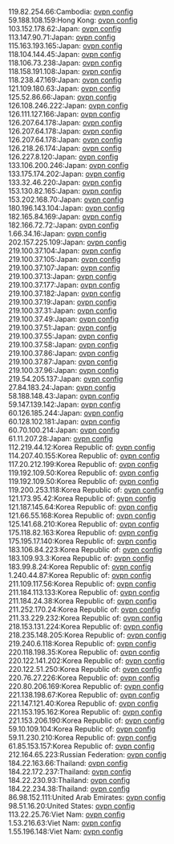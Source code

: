 119.82.254.66:Cambodia: [ovpn config](vpn/119_82_254_66.ovpn)  
59.188.108.159:Hong Kong: [ovpn config](vpn/59_188_108_159.ovpn)  
103.152.178.62:Japan: [ovpn config](vpn/103_152_178_62.ovpn)  
113.147.90.71:Japan: [ovpn config](vpn/113_147_90_71.ovpn)  
115.163.193.165:Japan: [ovpn config](vpn/115_163_193_165.ovpn)  
118.104.144.45:Japan: [ovpn config](vpn/118_104_144_45.ovpn)  
118.106.73.238:Japan: [ovpn config](vpn/118_106_73_238.ovpn)  
118.158.191.108:Japan: [ovpn config](vpn/118_158_191_108.ovpn)  
118.238.47.169:Japan: [ovpn config](vpn/118_238_47_169.ovpn)  
121.109.180.63:Japan: [ovpn config](vpn/121_109_180_63.ovpn)  
125.52.86.66:Japan: [ovpn config](vpn/125_52_86_66.ovpn)  
126.108.246.222:Japan: [ovpn config](vpn/126_108_246_222.ovpn)  
126.111.127.166:Japan: [ovpn config](vpn/126_111_127_166.ovpn)  
126.207.64.178:Japan: [ovpn config](vpn/126_207_64_178.ovpn)  
126.207.64.178:Japan: [ovpn config](vpn/126_207_64_178.ovpn)  
126.207.64.178:Japan: [ovpn config](vpn/126_207_64_178.ovpn)  
126.218.26.174:Japan: [ovpn config](vpn/126_218_26_174.ovpn)  
126.227.8.120:Japan: [ovpn config](vpn/126_227_8_120.ovpn)  
133.106.200.246:Japan: [ovpn config](vpn/133_106_200_246.ovpn)  
133.175.174.202:Japan: [ovpn config](vpn/133_175_174_202.ovpn)  
133.32.46.220:Japan: [ovpn config](vpn/133_32_46_220.ovpn)  
153.130.82.165:Japan: [ovpn config](vpn/153_130_82_165.ovpn)  
153.202.168.70:Japan: [ovpn config](vpn/153_202_168_70.ovpn)  
180.196.143.104:Japan: [ovpn config](vpn/180_196_143_104.ovpn)  
182.165.84.169:Japan: [ovpn config](vpn/182_165_84_169.ovpn)  
182.166.72.72:Japan: [ovpn config](vpn/182_166_72_72.ovpn)  
1.66.34.16:Japan: [ovpn config](vpn/1_66_34_16.ovpn)  
202.157.225.109:Japan: [ovpn config](vpn/202_157_225_109.ovpn)  
219.100.37.104:Japan: [ovpn config](vpn/219_100_37_104.ovpn)  
219.100.37.105:Japan: [ovpn config](vpn/219_100_37_105.ovpn)  
219.100.37.107:Japan: [ovpn config](vpn/219_100_37_107.ovpn)  
219.100.37.13:Japan: [ovpn config](vpn/219_100_37_13.ovpn)  
219.100.37.177:Japan: [ovpn config](vpn/219_100_37_177.ovpn)  
219.100.37.182:Japan: [ovpn config](vpn/219_100_37_182.ovpn)  
219.100.37.19:Japan: [ovpn config](vpn/219_100_37_19.ovpn)  
219.100.37.31:Japan: [ovpn config](vpn/219_100_37_31.ovpn)  
219.100.37.49:Japan: [ovpn config](vpn/219_100_37_49.ovpn)  
219.100.37.51:Japan: [ovpn config](vpn/219_100_37_51.ovpn)  
219.100.37.55:Japan: [ovpn config](vpn/219_100_37_55.ovpn)  
219.100.37.58:Japan: [ovpn config](vpn/219_100_37_58.ovpn)  
219.100.37.86:Japan: [ovpn config](vpn/219_100_37_86.ovpn)  
219.100.37.87:Japan: [ovpn config](vpn/219_100_37_87.ovpn)  
219.100.37.96:Japan: [ovpn config](vpn/219_100_37_96.ovpn)  
219.54.205.137:Japan: [ovpn config](vpn/219_54_205_137.ovpn)  
27.84.183.24:Japan: [ovpn config](vpn/27_84_183_24.ovpn)  
58.188.148.43:Japan: [ovpn config](vpn/58_188_148_43.ovpn)  
59.147.139.142:Japan: [ovpn config](vpn/59_147_139_142.ovpn)  
60.126.185.244:Japan: [ovpn config](vpn/60_126_185_244.ovpn)  
60.128.102.181:Japan: [ovpn config](vpn/60_128_102_181.ovpn)  
60.70.100.214:Japan: [ovpn config](vpn/60_70_100_214.ovpn)  
61.11.207.28:Japan: [ovpn config](vpn/61_11_207_28.ovpn)  
112.219.44.12:Korea Republic of: [ovpn config](vpn/112_219_44_12.ovpn)  
114.207.40.155:Korea Republic of: [ovpn config](vpn/114_207_40_155.ovpn)  
117.20.212.199:Korea Republic of: [ovpn config](vpn/117_20_212_199.ovpn)  
119.192.109.50:Korea Republic of: [ovpn config](vpn/119_192_109_50.ovpn)  
119.192.109.50:Korea Republic of: [ovpn config](vpn/119_192_109_50.ovpn)  
119.200.253.118:Korea Republic of: [ovpn config](vpn/119_200_253_118.ovpn)  
121.173.95.42:Korea Republic of: [ovpn config](vpn/121_173_95_42.ovpn)  
121.187.145.64:Korea Republic of: [ovpn config](vpn/121_187_145_64.ovpn)  
121.66.55.168:Korea Republic of: [ovpn config](vpn/121_66_55_168.ovpn)  
125.141.68.210:Korea Republic of: [ovpn config](vpn/125_141_68_210.ovpn)  
175.118.82.163:Korea Republic of: [ovpn config](vpn/175_118_82_163.ovpn)  
175.195.17.140:Korea Republic of: [ovpn config](vpn/175_195_17_140.ovpn)  
183.106.84.223:Korea Republic of: [ovpn config](vpn/183_106_84_223.ovpn)  
183.109.93.3:Korea Republic of: [ovpn config](vpn/183_109_93_3.ovpn)  
183.99.8.24:Korea Republic of: [ovpn config](vpn/183_99_8_24.ovpn)  
1.240.44.87:Korea Republic of: [ovpn config](vpn/1_240_44_87.ovpn)  
211.109.117.56:Korea Republic of: [ovpn config](vpn/211_109_117_56.ovpn)  
211.184.113.133:Korea Republic of: [ovpn config](vpn/211_184_113_133.ovpn)  
211.184.24.38:Korea Republic of: [ovpn config](vpn/211_184_24_38.ovpn)  
211.252.170.24:Korea Republic of: [ovpn config](vpn/211_252_170_24.ovpn)  
211.33.229.232:Korea Republic of: [ovpn config](vpn/211_33_229_232.ovpn)  
218.153.131.224:Korea Republic of: [ovpn config](vpn/218_153_131_224.ovpn)  
218.235.148.205:Korea Republic of: [ovpn config](vpn/218_235_148_205.ovpn)  
219.240.6.118:Korea Republic of: [ovpn config](vpn/219_240_6_118.ovpn)  
220.118.198.35:Korea Republic of: [ovpn config](vpn/220_118_198_35.ovpn)  
220.122.141.202:Korea Republic of: [ovpn config](vpn/220_122_141_202.ovpn)  
220.122.51.250:Korea Republic of: [ovpn config](vpn/220_122_51_250.ovpn)  
220.76.27.226:Korea Republic of: [ovpn config](vpn/220_76_27_226.ovpn)  
220.80.206.169:Korea Republic of: [ovpn config](vpn/220_80_206_169.ovpn)  
221.138.198.67:Korea Republic of: [ovpn config](vpn/221_138_198_67.ovpn)  
221.147.121.40:Korea Republic of: [ovpn config](vpn/221_147_121_40.ovpn)  
221.153.195.162:Korea Republic of: [ovpn config](vpn/221_153_195_162.ovpn)  
221.153.206.190:Korea Republic of: [ovpn config](vpn/221_153_206_190.ovpn)  
59.10.109.104:Korea Republic of: [ovpn config](vpn/59_10_109_104.ovpn)  
59.11.230.210:Korea Republic of: [ovpn config](vpn/59_11_230_210.ovpn)  
61.85.153.157:Korea Republic of: [ovpn config](vpn/61_85_153_157.ovpn)  
212.164.65.223:Russian Federation: [ovpn config](vpn/212_164_65_223.ovpn)  
184.22.163.66:Thailand: [ovpn config](vpn/184_22_163_66.ovpn)  
184.22.172.237:Thailand: [ovpn config](vpn/184_22_172_237.ovpn)  
184.22.230.93:Thailand: [ovpn config](vpn/184_22_230_93.ovpn)  
184.22.234.38:Thailand: [ovpn config](vpn/184_22_234_38.ovpn)  
86.98.152.111:United Arab Emirates: [ovpn config](vpn/86_98_152_111.ovpn)  
98.51.16.20:United States: [ovpn config](vpn/98_51_16_20.ovpn)  
113.22.25.76:Viet Nam: [ovpn config](vpn/113_22_25_76.ovpn)  
1.53.216.63:Viet Nam: [ovpn config](vpn/1_53_216_63.ovpn)  
1.55.196.148:Viet Nam: [ovpn config](vpn/1_55_196_148.ovpn)  
